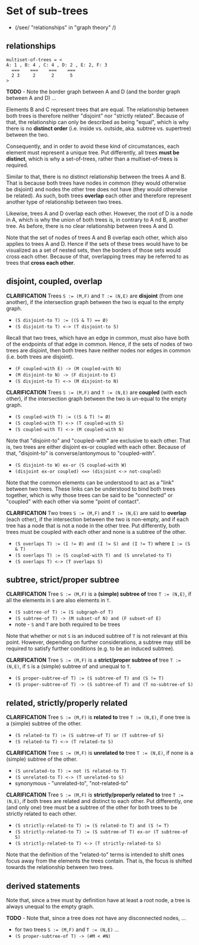 
<!-- ======================================================================= -->
# Set of sub-trees

* (/see/ "relationships" in "graph theory" /)

<!-- ======================================================================= -->
## relationships

```
multiset-of-trees = <
A: 1 , B: 4 , C: 4 , D: 2 , E: 2, F: 3
  ===    ===    ===    ===
  2 3     2      2      5
>
```

**TODO** - Note the border graph between A and D
(and the border graph between A and D) ...

Elements B and C represent trees that are equal. The relationship between both
trees is therefore neither "disjoint" nor "strictly related". Because of that,
the relationship can only be described as being "equal", which is why there
is no **distinct order** (i.e. inside vs. outside, aka. subtree vs. supertree)
between the two.

Consequently, and in order to avoid these kind of circumstances, each element
must represent a unique tree. Put differently, all trees **must be distinct**,
which is why a set-of-trees, rather than a multiset-of-trees is required.

Similar to that, there is no distinct relationship between the trees A and
B. That is because both trees have nodes in common (they would otherwise be
disjoint) and nodes the other tree does not have (they would otherwise be
related). As such, both trees **overlap** each other and therefore represent
another type of relationship between two trees.

Likewise, trees A and D overlap each other. However, the root of D is a node
in A, which is why the union of both trees is, in contrary to A nd B, another
tree. As before, there is no clear relationship between trees A and D.

Note that the set of nodes of trees A and B overlap each other, which also
applies to trees A and D. Hence if the sets of these trees would have to be
visualized as a set of nested sets, then the borders of those sets would
cross each other. Because of that, overlapping trees may be referred to as
trees that **cross each other**.

<!-- ======================================================================= -->
## disjoint, coupled, overlap

**CLARIFICATION**
Trees `S := (M,F)` and `T := (N,E)` are **disjoint** (from one another),
if the intersection graph between the two is equal to the empty graph.

* `(S disjoint-to T) := ((S & T) == Ø)`
* `(S disjoint-to T) <-> (T disjoint-to S)`

Recall that two trees, which have an edge in common, must also have both
of the endpoints of that edge in common. Hence, if the sets of nodes of
two trees are disjoint, then both trees have neither nodes nor edges in
common (i.e. both trees are disjoint).

* `(F coupled-with E) -> (M coupled-with N)`
* `(M disjoint-to N) -> (F disjoint-to E)`
* `(S disjoint-to T) <-> (M disjoint-to N)`

**CLARIFICATION**
Trees `S := (M,F)` and `T := (N,E)` are **coupled** (with each other),
if the intersection graph between the two is un-equal to the empty graph.

* `(S coupled-with T) := ((S & T) != Ø)`
* `(S coupled-with T) <-> (T coupled-with S)`
* `(S coupled-with T) <-> (M coupled-with N)`

Note that "disjoint-to" and "coupled-with" are exclusive to each other.
That is, two trees are either disjoint ex-or coupled with each other.
Because of that, "disjoint-to" is converse/antonymous to "coupled-with".

* `(S disjoint-to W) ex-or (S coupled-with W)`
* `(disjoint ex-or coupled) <=> (disjoint <-> not-coupled)`

Note that the common elements can be understood to act as a "link" between two
trees. These links can be understood to bind both trees together, which is why
those trees can be said to be "connected" or "coupled" with each other via some
"point of contact".

**CLARIFICATION**
Two trees `S := (M,F)` and `T := (N,E)` are said to **overlap** (each other),
if the intersection between the two is non-empty, and if each tree has a node
that is not a node in the other tree. Put differently, both trees must be
coupled with each other and none is a subtree of the other.

* `(S overlaps T) := (I != Ø) and (I != S) and (I != T)` where `I := (S & T)`
* `(S overlaps T) := (S coupled-with T) and (S unrelated-to T)`
* `(S overlaps T) <-> (T overlaps S)`

<!-- ======================================================================= -->
## subtree, strict/proper subtree

**CLARIFICATION**
Tree `S := (M,F)` is a **(simple) subtree of** tree `T := (N,E)`,
if all the elements in `S` are also elements in `T`.

* `(S subtree-of T) := (S subgraph-of T)`
* `(S subtree-of T) -> (M subset-of N) and (F subset-of E)`
* note - `S` and `T` are both required to be trees

Note that whether or not `S` is an induced subtree of `T` is not relevant at
this point. However, depending on further considerations, a subtree may still
be required to satisfy further conditions (e.g. to be an induced subtree).

**CLARIFICATION**
Tree `S := (M,F)` is a **strict/proper subtree of** tree `T := (N,E)`,
if `S` is a (simple) subtree of and unequal to `T`.

* `(S proper-subtree-of T) := (S subtree-of T) and (S != T)`
* `(S proper-subtree-of T) -> (S subtree-of T) and (T no-subtree-of S)`

<!-- ======================================================================= -->
## related, strictly/properly related

**CLARIFICATION**
Tree `S := (M,F)` is **related to** tree `T := (N,E)`,
if one tree is a (simple) subtree of the other.

* `(S related-to T) := (S subtree-of T) or (T subtree-of S)`
* `(S related-to T) <-> (T related-to S)`

**CLARIFICATION**
Tree `S := (M,F)` is **unrelated to** tree `T := (N,E)`,
if none is a (simple) subtree of the other.

* `(S unrelated-to T) := not (S related-to T)`
* `(S unrelated-to T) <-> (T unrelated-to S)`
* synonymous - "unrelated-to", "not-related-to"

**CLARIFICATION**
Tree `S := (M,F)` is **strictly/properly related to** tree `T := (N,E)`,
if both trees are related and distinct to each other. Put differently,
one (and only one) tree must be a subtree of the other for both trees
to be strictly related to each other.

* `(S strictly-related-to T) := (S related-to T) and (S != T)`
* `(S strictly-related-to T) := (S subtree-of T) ex-or (T subtree-of S)`
* `(S strictly-related-to T) <-> (T strictly-related-to S)`

Note that the definition of the "related-to" terms is intended to shift
ones focus away from the elements the trees contain. That is, the focus
is shifted towards the relationship between two trees.

<!-- ======================================================================= -->
## derived statements

Note that, since a tree must by definition have at least a root node,
a tree is always unequal to the empty graph.

<!-- ======================================================================= -->
**TODO** - Note that, since a tree does not have any disconnected nodes, ...

* for two trees `S := (M,F)` and `T := (N,E)` ...
* `(S proper-subtree-of T) -> (#M < #N)`
